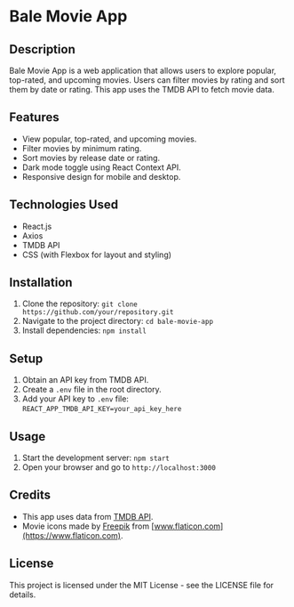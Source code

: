 # Bale Movie App

## Description
Bale Movie App is a web application that allows users to explore popular, top-rated, and upcoming movies. Users can filter movies by rating and sort them by date or rating. This app uses the TMDB API to fetch movie data.

## Features
- View popular, top-rated, and upcoming movies.
- Filter movies by minimum rating.
- Sort movies by release date or rating.
- Dark mode toggle using React Context API.
- Responsive design for mobile and desktop.

## Technologies Used
- React.js
- Axios
- TMDB API
- CSS (with Flexbox for layout and styling)

## Installation
1. Clone the repository: `git clone https://github.com/your/repository.git`
2. Navigate to the project directory: `cd bale-movie-app`
3. Install dependencies: `npm install`

## Setup
1. Obtain an API key from TMDB API.
2. Create a `.env` file in the root directory.
3. Add your API key to `.env` file: `REACT_APP_TMDB_API_KEY=your_api_key_here`

## Usage
1. Start the development server: `npm start`
2. Open your browser and go to `http://localhost:3000`

## Credits
- This app uses data from [TMDB API](https://www.themoviedb.org/documentation/api).
- Movie icons made by [Freepik](https://www.freepik.com) from [www.flaticon.com](https://www.flaticon.com).

## License
This project is licensed under the MIT License - see the LICENSE file for details.
